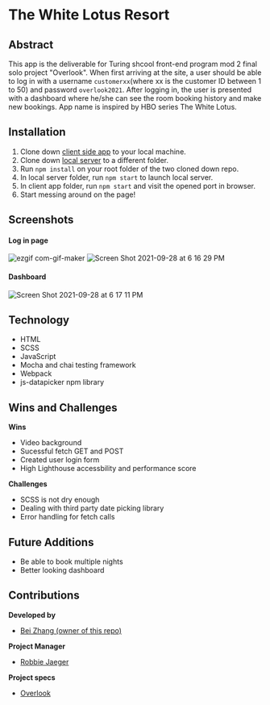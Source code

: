 # The White Lotus Resort

## Abstract
This app is the deliverable for Turing shcool front-end program mod 2 final solo project "Overlook". When first arriving at the site, a user should be able to log in with a username `customerxx`(where xx is the customer ID between 1 to 50) and password `overlook2021`. After logging in, the user is presented with a dashboard where he/she can see the room booking history and make new bookings. App name is inspired by HBO series The White Lotus.

## Installation

1. Clone down [client side app](https://github.com/lokiandfengshui/white-lotus) to your local machine.
2. Clone down [local server](https://github.com/turingschool-examples/webpack-starter-kit) to a different folder.
3. Run `npm install` on your root folder of the two cloned down repo.
4. In local server folder, run `npm start` to launch local server.
5. In client app folder, run `npm start` and visit the opened port in browser.
6. Start messing around on the page!

## Screenshots

#### Log in page
![ezgif com-gif-maker](https://user-images.githubusercontent.com/73845209/135175701-f80177e9-8c28-4949-9a12-f39e7634b404.gif)
![Screen Shot 2021-09-28 at 6 16 29 PM](https://user-images.githubusercontent.com/73845209/135173380-d6a91394-739c-4d63-96b3-80f9652c0346.png)
#### Dashboard
![Screen Shot 2021-09-28 at 6 17 11 PM](https://user-images.githubusercontent.com/73845209/135173428-8dc830cd-abd3-4d53-a107-4adce5879a5b.png)


## Technology
- HTML
- SCSS
- JavaScript
- Mocha and chai testing framework
- Webpack
- js-datapicker npm library

## Wins and Challenges

**Wins**
- Video background
- Sucessful fetch GET and POST
- Created user login form
- High Lighthouse accessbility and performance score

**Challenges**

- SCSS is not dry enough
- Dealing with third party date picking library
- Error handling for fetch calls

## Future Additions

- Be able to book multiple nights
- Better looking dashboard


## Contributions

**Developed by**

- [Bei Zhang (owner of this repo)](https://github.com/lokiandfengshui)

**Project Manager**

- [Robbie Jaeger](https://github.com/robbiejaeger)

**Project specs**
- [Overlook](https://frontend.turing.edu/projects/overlook.html)
